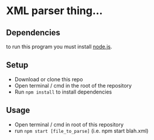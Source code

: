 # XML parser thing...

## Dependencies

to run this program you must install [node.js](https://nodejs.org/en/download/).

## Setup

* Download or clone this repo
* Open terminal / cmd in the root of the repository
* Run `npm install` to install dependencies


## Usage

* Open terminal / cmd in root of this repository
* run `npm start [file_to_parse]` (i.e. npm start blah.xml)


